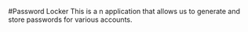 #Password Locker
This is a n application that allows us to generate and store passwords for various accounts.